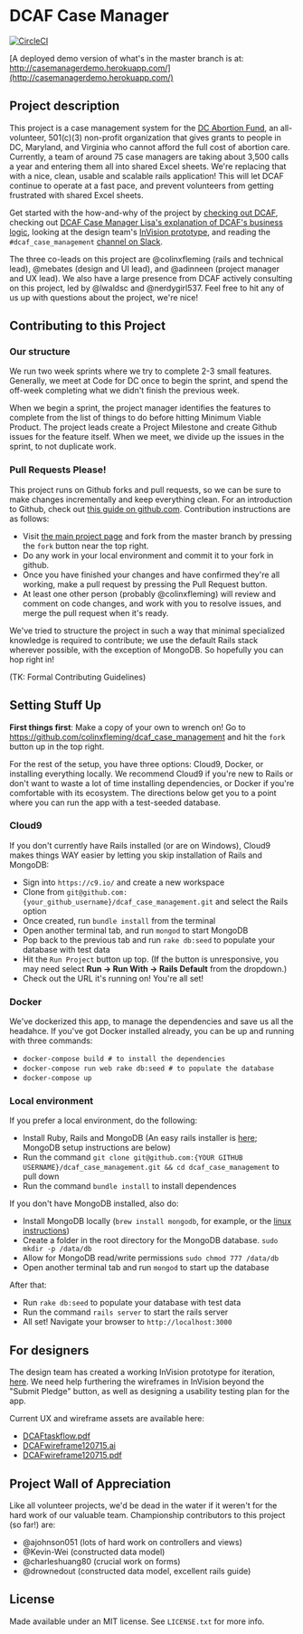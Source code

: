 # DCAF Case Manager

[![CircleCI](https://circleci.com/gh/colinxfleming/dcaf_case_management.svg?style=shield)](https://circleci.com/gh/colinxfleming/dcaf_case_management)

[A deployed demo version of what's in the master branch is at: http://casemanagerdemo.herokuapp.com/](http://casemanagerdemo.herokuapp.com/)

## Project description
This project is a case management system for the [DC Abortion Fund](http://dcabortionfund.org/), an all-volunteer, 501(c)(3) non-profit organization that gives grants to people in DC, Maryland, and Virginia who cannot afford the full cost of abortion care. Currently, a team of around 75 case managers are taking about 3,500 calls a year and entering them all into shared Excel sheets. We're replacing that with a nice, clean, usable and scalable rails application! This will let DCAF continue to operate at a fast pace, and prevent volunteers from getting frustrated with shared Excel sheets. 

Get started with the how-and-why of the project by [checking out DCAF](http://dcabortionfund.org), checking out [DCAF Case Manager Lisa's explanation of DCAF's business logic](https://github.com/colinxfleming/dcaf_case_management/wiki/DCAF-101), looking at the design team's [InVision prototype](https://projects.invisionapp.com/share/6757W6WFJ), and reading the `#dcaf_case_management` [channel on Slack](https://codefordc.slack.com/messages/dcaf_case_management/files/).

The three co-leads on this project are @colinxfleming (rails and technical lead), @mebates (design and UI lead), and @adinneen (project manager and UX lead). We also have a large presence from DCAF actively consulting on this project, led by @lwaldsc and @nerdygirl537. Feel free to hit any of us up with questions about the project, we're nice!

## Contributing to this Project
### Our structure

We run two week sprints where we try to complete 2-3 small features. Generally, we meet at Code for DC once to begin the sprint, and spend the off-week completing what we didn't finish the previous week.

When we begin a sprint, the project manager identifies the features to complete from the list of things to do before hitting Minimum Viable Product. The project leads create a Project Milestone and create Github issues for the feature itself. When we meet, we divide up the issues in the sprint, to not duplicate work.

### Pull Requests Please!
This project runs on Github forks and pull requests, so we can be sure to make changes incrementally and keep everything clean. For an introduction to Github, check out [this guide on github.com](https://guides.github.com/activities/hello-world/). Contribution instructions are as follows: 

* Visit [the main project page](https://github.com/colinxfleming/dcaf_case_management) and fork from the master branch by pressing the `fork` button near the top right.
* Do any work in your local environment and commit it to your fork in github.
* Once you have finished your changes and have confirmed they're all working, make a pull request by pressing the Pull Request button.
* At least one other person (probably @colinxfleming) will review and comment on code changes, and work with you to resolve issues, and merge the pull request when it's ready.

We've tried to structure the project in such a way that minimal specialized knowledge is required to contribute; we use the default Rails stack wherever possible, with the exception of MongoDB. So hopefully you can hop right in!

(TK: Formal Contributing Guidelines)


## Setting Stuff Up 
**First things first**: Make a copy of your own to wrench on! Go to https://github.com/colinxfleming/dcaf_case_management and hit the `fork` button up in the top right.

For the rest of the setup, you have three options: Cloud9, Docker, or installing everything locally. We recommend Cloud9 if you're new to Rails or don't want to waste a lot of time installing dependencies, or Docker if you're comfortable with its ecosystem. The directions below get you to a point where you can run the app with a test-seeded database.

### Cloud9

If you don't currently have Rails installed (or are on Windows), Cloud9 makes things WAY easier by letting you skip installation of Rails and MongoDB: 

* Sign into `https://c9.io/` and create a new workspace
* Clone from `git@github.com:{your_github_username}/dcaf_case_management.git` and select the Rails option
* Once created, run `bundle install` from the terminal
* Open another terminal tab, and run `mongod` to start MongoDB
* Pop back to the previous tab and run `rake db:seed` to populate your database with test data
* Hit the `Run Project` button up top. (If the button is unresponsive, you may need select **Run -> Run With -> Rails Default** from the dropdown.)
* Check out the URL it's running on! You're all set!

### Docker

We've dockerized this app, to manage the dependencies and save us all the headahce. If you've got Docker installed already, you can be up and running with three commands:
* `docker-compose build # to install the dependencies` 
* `docker-compose run web rake db:seed # to populate the database`
* `docker-compose up`

### Local environment

If you prefer a local environment, do the following: 

* Install Ruby, Rails and MongoDB (An easy rails installer is [here](http://railsinstaller.org/en); MongoDB setup instructions are below)
* Run the command `git clone git@github.com:{YOUR GITHUB USERNAME}/dcaf_case_management.git && cd dcaf_case_management` to pull down 
* Run the command `bundle install` to install dependences

If you don't have MongoDB installed, also do: 
* Install MongoDB locally (`brew install mongodb`, for example, or the [linux instructions](https://docs.mongodb.org/manual/tutorial/install-mongodb-on-ubuntu/))
* Create a folder in the root directory for the MongoDB database. `sudo mkdir -p /data/db`
* Allow for MongoDB read/write permissions `sudo chmod 777 /data/db`
* Open another terminal tab and run `mongod` to start up the database

After that:
* Run `rake db:seed` to populate your database with test data
* Run the command `rails server` to start the rails server
* All set! Navigate your browser to `http://localhost:3000`


## For designers
The design team has created a working InVision prototype for iteration, [here](https://projects.invisionapp.com/share/6757W6WFJ). We need help furthering the wireframes in InVision beyond the "Submit Pledge" button, as well as designing a usability testing plan for the app. 

Current UX and wireframe assets are available here: 
* [DCAFtaskflow.pdf](https://drive.google.com/file/d/0B2HIORWZ94L-NVJNN0VEeEdEa28/view?usp=sharing)
* [DCAFwireframe120715.ai](https://github.com/colinxfleming/dcaf_case_management/blob/master/_design/DCAFwireframe120715.ai)
* [DCAFwireframe120715.pdf](https://github.com/colinxfleming/dcaf_case_management/blob/master/_design/DCAFwireframe120715.pdf)


## Project Wall of Appreciation

Like all volunteer projects, we'd be dead in the water if it weren't for the hard work of our valuable team. Championship contributors to this project (so far!) are: 

* @ajohnson051 (lots of hard work on controllers and views)
* @Kevin-Wei (constructed data model)
* @charleshuang80 (crucial work on forms)
* @drownedout (constructed data model, excellent rails guide)


## License

Made available under an MIT license. See `LICENSE.txt` for more info.
